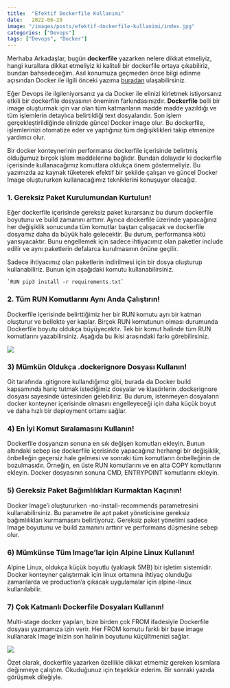 ```yaml
---
title:  "Efektif Dockerfile Kullanımı"
date:   2022-06-28
image: "/images/posts/efektif-dockerfile-kullanimi/index.jpg"
categories: ["Devops"]
tags: ["Devops", "Docker"]
---
```


Merhaba Arkadaşlar, bugün **dockerfile** yazarken nelere dikkat etmeliyiz, hangi kurallara dikkat etmeliyiz ki kaliteli bir dockerfile ortaya çıkabiliriz, bundan bahsedeceğim. Asıl konumuza geçmeden önce bilgi edinme açısından Docker ile ilgili önceki yazıma [buradan][docker-article] ulaşabilirsiniz.

Eğer Devops ile ilgileniyorsanız ya da Docker ile elinizi kirletmek istiyorsanız etkili bir dockerfile dosyasının öneminin farkındasınızdır. **Dockerfile** belli bir image oluşturmak için var olan tüm katmanların madde madde yazıldığı ve tüm işlemlerin detaylıca belirtildiği text dosyalarıdır. Son işlem gerçekleştirildiğinde elinizde güncel Docker image olur. Bu dockerfile, işlemlerinizi otomatize eder ve yaptığınız tüm değişiklikleri takip etmenize yardımcı olur.

Bir docker konteynerinin performansı dockerfile içerisinde belirtmiş olduğumuz birçok işlem maddelerine bağlıdır. Bundan dolayıdır ki dockerfile içerisinde kullanacağımız komutlara oldukça önem göstermeliyiz. Bu yazımızda az kaynak tüketerek efektif bir şekilde çalışan ve güncel Docker Image oluştururken kullanacağımız tekniklerini konuşuyor olacağız.

### 1. Gereksiz Paket Kurulumundan Kurtulun!
Eğer dockerfile içerisinde gereksiz paket kurarsanız bu durum dockerfile boyutunu ve build zamanını arttırır. Ayrıca dockerfile üzerinde yapacağınız her değişiklik sonucunda tüm komutlar baştan çalışacak ve dockerfile dosyamız daha da büyük hale gelecektir. Bu durum, performansa kötü yansıyacaktır. Bunu engellemek için sadece ihtiyacımız olan paketler include edilir ve aynı paketlerin defalarca kurulmasının önüne geçilir.

Sadece ihtiyacımız olan paketlerin indirilmesi için bir dosya oluşturup kullanabiliriz. Bunun için aşağıdaki komutu kullanabilirsiniz.

    `RUN pip3 install -r requirements.txt`

### 2. Tüm RUN Komutlarını Aynı Anda Çalıştırın!
Dockerfile içerisinde belirttiğimiz her bir RUN komutu ayrı bir katman oluşturur ve bellekte yer kaplar. Birçok RUN komutunun olması durumunda Dockerfile boyutu oldukça büyüyecektir. Tek bir komut halinde tüm RUN komutlarını yazabilirsiniz. Aşağıda bu ikisi arasındaki farkı görebilirsiniz.

![][multiple-run-statement]

### 3) Mümkün Oldukça .dockerignore Dosyası Kullanın!
Git tarafında .gitignore kullandığımız gibi, burada da Docker build kapsamında hariç tutmak istediğimiz dosyalar ve klasörlerin .dockerignore dosyası sayesinde üstesinden gelebiliriz. Bu durum, istenmeyen dosyaların docker konteyner içerisinde olmasını engelleyeceği için daha küçük boyut ve daha hızlı bir deployment ortamı sağlar.

### 4) En İyi Komut Sıralamasını Kullanın!
Dockerfile dosyanızın sonuna en sık değişen komutları ekleyin. Bunun altındaki sebep ise dockerfile içerisinde yapacağınız herhangi bir değişiklik, önbelleğin geçersiz hale gelmesi ve sonraki tüm komutların önbelleğinin de bozulmasıdır. Örneğin, en üste RUN komutlarını ve en alta COPY komutlarını ekleyin. Docker dosyasının sonuna CMD, ENTRYPOINT komutlarını ekleyin.

### 5) Gereksiz Paket Bağımlılıkları Kurmaktan Kaçının!
Docker Image’i oluştururken -no-install-recommends parametresini kullanabilirsiniz. Bu parametre ile apt paket yöneticisine gereksiz bağımlılıkları kurmamasını belirtiyoruz. Gereksiz paket yönetimi sadece Image boyutunu ve build zamanını arttırır ve performans düşmesine sebep olur.

### 6) Mümkünse Tüm Image’lar için Alpine Linux Kullanın!
Alpine Linux, oldukça küçük boyutlu (yaklaşık 5MB) bir işletim sistemidir. Docker konteyner çalıştırmak için linux ortamına ihtiyaç olunduğu zamanlarda ve production’a çıkacak uygulamalar için alpine-linux kullanılabilir.

### 7) Çok Katmanlı Dockerfile Dosyaları Kullanın!
Multi-stage docker yapıları, bize birden çok FROM ifadesiyle Dockerfile dosyası yazmamıza izin verir. Her FROM komutu farklı bir base image kullanarak Image’inizin son halinin boyutunu küçültmenizi sağlar.

![][multistage-dockerfile]

Özet olarak, dockerfile yazarken özellikle dikkat etmemiz gereken kısımlara değinmeye çalıştım. Okuduğunuz için teşekkür ederim. Bir sonraki yazıda görüşmek dileğiyle.

<!-- Links -->
[docker-article]: ../docker-nedir
[multistage-dockerfile]: /images/posts/efektif-dockerfile-kullanimi/multi-stage-dockerfile.png
[multiple-run-statement]: /images/posts/efektif-dockerfile-kullanimi/multiple-run-statement.png

